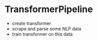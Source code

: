 # TransformerPipeline

- create transformer
- scrape and parse some NLP data
- train transformer on this data